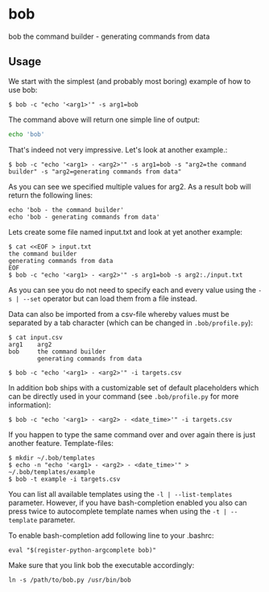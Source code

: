 # bob
bob the command builder - generating commands from data

## Usage

We start with the simplest (and probably most boring) example of how to use bob:  
```
$ bob -c "echo '<arg1>'" -s arg1=bob 
```

The command above will return one simple line of output:
```bash
echo 'bob'
```

That's indeed not very impressive. Let's look at another example.:
```
$ bob -c "echo '<arg1> - <arg2>'" -s arg1=bob -s "arg2=the command builder" -s "arg2=generating commands from data" 
```

As you can see we specified multiple values for arg2. As a result bob will return the following lines:
```
echo 'bob - the command builder'
echo 'bob - generating commands from data'
```

Lets create some file named input.txt and look at yet another example:
```
$ cat <<EOF > input.txt
the command builder
generating commands from data
EOF
$ bob -c "echo '<arg1> - <arg2>'" -s arg1=bob -s arg2:./input.txt 
```

As you can see you do not need to specify each and every value using the ```-s | --set``` operator but can load them from a file instead.

Data can also be imported from a csv-file whereby values must be separated by a tab character (which can be changed in ```.bob/profile.py```):
```
$ cat input.csv
arg1    arg2
bob     the command builder
        generating commands from data

$ bob -c "echo '<arg1> - <arg2>'" -i targets.csv 
```

In addition bob ships with a customizable set of default placeholders which can be directly used in your command (see ```.bob/profile.py``` for more information):
```
$ bob -c "echo '<arg1> - <arg2> - <date_time>'" -i targets.csv
```

If you happen to type the same command over and over again there is just another feature. Template-files:
```
$ mkdir ~/.bob/templates
$ echo -n "echo '<arg1> - <arg2> - <date_time>'" > ~/.bob/templates/example
$ bob -t example -i targets.csv
```

You can list all available templates using the ```-l | --list-templates``` parameter.
However, if you have bash-completion enabled you also can press <TAB> twice to autocomplete 
template names when using the ```-t | --template``` parameter. 

To enable bash-completion add following line to your .bashrc:
```buildoutcfg
eval "$(register-python-argcomplete bob)"
```
Make sure that you link bob the executable accordingly:
```buildoutcfg
ln -s /path/to/bob.py /usr/bin/bob
```
